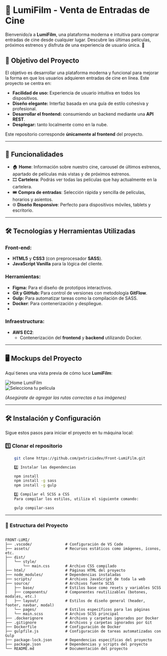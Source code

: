 # 🎥 LumiFilm - Venta de Entradas de Cine

Bienvenido/a a **LumiFilm**, una plataforma moderna e intuitiva para comprar entradas de cine desde cualquier lugar. Descubre las últimas películas, próximos estrenos y disfruta de una experiencia de usuario única. 🌟

## 🚀 Objetivo del Proyecto

El objetivo es desarrollar una plataforma moderna y funcional para mejorar la forma en que los usuarios adquieren entradas de cine en línea. Este proyecto se centra en:

- **Facilidad de uso:** Experiencia de usuario intuitiva en todos los dispositivos.
- **Diseño elegante:** Interfaz basada en una guía de estilo cohesiva y profesional.
- **Desarrollar el frontend:** consumiendo un backend mediante una **API REST**.
- **Desplegar:**  tanto localmente como en la nube.

Este repositorio corresponde **únicamente al frontend** del proyecto.

---

## 🚀 Funcionalidades

- 🏠 **Home**: Información sobre nuestro cine, carousel de últimos estrenos, apartado de películas más vistas y de próximos estrenos.
- 🎞️ **Cartelera**: Podrás ver todas las películas que hay actualmente en la cartelera.
- 🎟️ **Compra de entradas**: Selección rápida y sencilla de películas, horarios y asientos.
- 🌐 **Diseño Responsive**: Perfecto para dispositivos móviles, tablets y escritorio.

---

## 🛠️ Tecnologías y Herramientas Utilizadas

### Front-end:
- **HTML5** y **CSS3** (con preprocesador **SASS**).
- **JavaScript Vanilla** para la lógica del cliente.

### Herramientas:
- **Figma:** Para el diseño de prototipos interactivos.
- **Git y GitHub:** Para control de versiones con metodología **GitFlow**.
- **Gulp:** Para automatizar tareas como la compilación de SASS.
- **Docker**: Para contenerización y despliegue.
- 
### Infraestructura:
- **AWS EC2**: 
  - Contenerización del **frontend** y **backend** utilizando Docker.

---

## 🖥️ Mockups del Proyecto

Aquí tienes una vista previa de cómo luce **LumiFilm**:

![Home LumiFilm](ruta/a/tu/mockup1.png)  
![Selecciona tu película](ruta/a/tu/mockup2.png)

*(Asegúrate de agregar las rutas correctas a tus imágenes)*

---

## 🛠️ Instalación y Configuración

Sigue estos pasos para iniciar el proyecto en tu máquina local:

### 1️⃣ Clonar el repositorio
```bash
    git clone https://github.com/pxtricixdev/Front-LumiFilm.git

    2️⃣ Instalar las dependencias

    npm install
    npm install -g sass
    npm install -g gulp

    3️⃣ Compilar el SCSS a CSS
    Para compilar los estilos, utiliza el siguiente comando:

    gulp compilar-sass
```
---

### 📂 Estructura del Proyecto

```plaintext

FRONT-LUMI/
├── .vscode/               # Configuración de VS Code
├── assets/                # Recursos estáticos como imágenes, íconos, etc.
├── dist/                  
│   └── style/
│       └── main.css       # Archivo CSS compilado
├── html/                  # Páginas HTML del proyecto
├── node_modules/          # Dependencias instaladas
├── scripts/               # Archivos JavaScript de toda la web
├── source/                # Archivos fuente SCSS
│   ├── base/              # Estilos base como resets y variables SCSS
│   ├── components/        # Componentes reutilizables (botones, modales, etc.)
│   ├── layout/            # Estilos de diseño general (header, footer, navbar, modal)
│   └── pages/             # Estilos específicos para las páginas
│   └── main.scss          # Archivo SCSS principal
├── .dockerignore          # Archivos y carpetas ignorados por Docker
├── .gitignore             # Archivos y carpetas ignorados por Git
├── Dockerfile             # Configuración de Docker
├── gulpfile.js            # Configuración de tareas automatizadas con Gulp
├── package-lock.json      # Dependencias específicas del proyecto
├── package.json           # Dependencias y scripts del proyecto
└── README.md              # Documentación del proyecto


